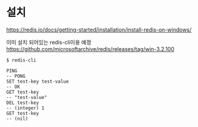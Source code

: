 # 설치 

https://redis.io/docs/getting-started/installation/install-redis-on-windows/

이미 설치 되어있는 redis-cli이용 예졍
https://github.com/microsoftarchive/redis/releases/tag/win-3.2.100


```shell
$ redis-cli  
```

```redis
PING
-- PONG
SET test-key test-value 
-- OK
GET test-key
-- "test-value"
DEL test-key
-- (integer) 1
GET test-key
-- (nil)
```